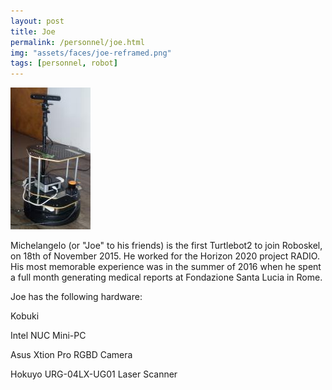 ```yaml
---
layout: post
title: Joe
permalink: /personnel/joe.html
img: "assets/faces/joe-reframed.png"
tags: [personnel, robot]
---
```


![Inside post photo](/assets/faces/joe.jpeg)


Michelangelo (or "Joe" to his friends) is the first Turtlebot2 to join
Roboskel, on 18th of November 2015. He worked for the Horizon 2020
project RADIO. His most memorable experience was in the summer
of 2016 when he spent a full month generating medical reports
at Fondazione Santa Lucia in Rome.

Joe has the following hardware:

Kobuki

Intel NUC Mini-PC

Asus Xtion Pro RGBD Camera

Hokuyo URG-04LX-UG01 Laser Scanner
